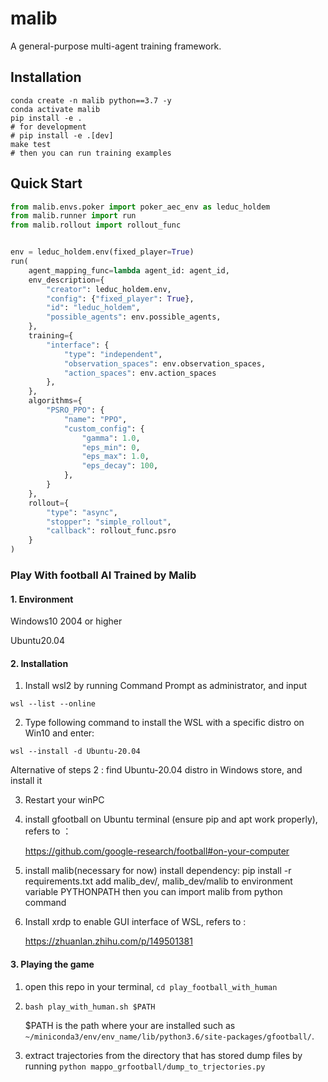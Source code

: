# malib
A general-purpose multi-agent training framework.

## Installation

```shell
conda create -n malib python==3.7 -y
conda activate malib
pip install -e .
# for development
# pip install -e .[dev]
make test
# then you can run training examples
```

## Quick Start

```python
from malib.envs.poker import poker_aec_env as leduc_holdem
from malib.runner import run
from malib.rollout import rollout_func


env = leduc_holdem.env(fixed_player=True)
run(
    agent_mapping_func=lambda agent_id: agent_id,
    env_description={
        "creator": leduc_holdem.env,
        "config": {"fixed_player": True},
        "id": "leduc_holdem",
        "possible_agents": env.possible_agents,
    },
    training={
        "interface": {
            "type": "independent",
            "observation_spaces": env.observation_spaces,
            "action_spaces": env.action_spaces
        },
    },
    algorithms={
        "PSRO_PPO": {
            "name": "PPO",
            "custom_config": {
                "gamma": 1.0,
                "eps_min": 0,
                "eps_max": 1.0,
                "eps_decay": 100,
            },
        }
    },
    rollout={
        "type": "async",
        "stopper": "simple_rollout",
        "callback": rollout_func.psro
    }
)
```

### Play With football AI Trained by Malib

#### 1. Environment 

Windows10 2004 or higher 

Ubuntu20.04 

#### 2. Installation

1. Install wsl2 by running Command Prompt as administrator, and input

`wsl --list --online` 

2. Type following command  to install the WSL with a specific distro on Win10 and enter:

`wsl --install -d Ubuntu-20.04`

Alternative of steps 2 :  find Ubuntu-20.04 distro in  Windows store, and install it

3. Restart your winPC

4. install gfootball on Ubuntu terminal (ensure pip and apt work properly), refers to ：

   https://github.com/google-research/football#on-your-computer

5. install malib(necessary for now) 
   install dependency: pip install -r requirements.txt
   add malib_dev/, malib_dev/malib to environment variable PYTHONPATH
   then you can import malib from python command

6. Install xrdp to enable GUI interface of WSL, refers to :

   https://zhuanlan.zhihu.com/p/149501381

#### 3. Playing the game

1. open this repo in your terminal, `cd play_football_with_human`

2. `bash play_with_human.sh $PATH`

   $PATH is the path where your <gfootball environment>  are installed such as `~/miniconda3/env/env_name/lib/python3.6/site-packages/gfootball/`.

3. extract trajectories from the directory that has stored dump files by running `python mappo_grfootball/dump_to_trjectories.py`
